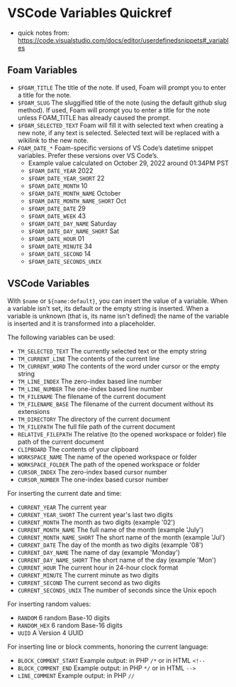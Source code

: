 # VSCode Variables Quickref

- quick notes from: <https://code.visualstudio.com/docs/editor/userdefinedsnippets#_variables>

## Foam Variables

- `$FOAM_TITLE` The title of the note. If used, Foam will prompt you to enter a title for the note.
- `$FOAM_SLUG` The sluggified title of the note (using the default github slug method). If used, Foam will prompt you to enter a title for the note unless FOAM_TITLE has already caused the prompt.
- `$FOAM_SELECTED_TEXT` Foam will fill it with selected text when creating a new note, if any text is selected. Selected text will be replaced with a wikilink to the new note.
- `FOAM_DATE_*` Foam-specific versions of VS Code’s datetime snippet variables. Prefer these versions over VS Code’s.
  - Example value calculated on October 29, 2022 around 01:34PM PST
  - `$FOAM_DATE_YEAR` 2022
  - `$FOAM_DATE_YEAR_SHORT` 22
  - `$FOAM_DATE_MONTH` 10
  - `$FOAM_DATE_MONTH_NAME` October
  - `$FOAM_DATE_MONTH_NAME_SHORT` Oct
  - `$FOAM_DATE_DATE` 29
  - `$FOAM_DATE_WEEK` 43
  - `$FOAM_DATE_DAY_NAME` Saturday
  - `$FOAM_DATE_DAY_NAME_SHORT` Sat
  - `$FOAM_DATE_HOUR` 01
  - `$FOAM_DATE_MINUTE` 34
  - `$FOAM_DATE_SECOND` 14
  - `$FOAM_DATE_SECONDS_UNIX`

## VSCode Variables

With `$name` or `${name:default}`, you can insert the value of a variable. When a variable isn't set, its default or the empty string is inserted. When a variable is unknown (that is, its name isn't defined) the name of the variable is inserted and it is transformed into a placeholder.

The following variables can be used:

- `TM_SELECTED_TEXT` The currently selected text or the empty string
- `TM_CURRENT_LINE` The contents of the current line
- `TM_CURRENT_WORD` The contents of the word under cursor or the empty string
- `TM_LINE_INDEX` The zero-index based line number
- `TM_LINE_NUMBER` The one-index based line number
- `TM_FILENAME` The filename of the current document
- `TM_FILENAME_BASE` The filename of the current document without its extensions
- `TM_DIRECTORY` The directory of the current document
- `TM_FILEPATH` The full file path of the current document
- `RELATIVE_FILEPATH` The relative (to the opened workspace or folder) file path of the current document
- `CLIPBOARD` The contents of your clipboard
- `WORKSPACE_NAME` The name of the opened workspace or folder
- `WORKSPACE_FOLDER` The path of the opened workspace or folder
- `CURSOR_INDEX` The zero-index based cursor number
- `CURSOR_NUMBER` The one-index based cursor number

For inserting the current date and time:

- `CURRENT_YEAR` The current year
- `CURRENT_YEAR_SHORT` The current year's last two digits
- `CURRENT_MONTH` The month as two digits (example '02')
- `CURRENT_MONTH_NAME` The full name of the month (example 'July')
- `CURRENT_MONTH_NAME_SHORT` The short name of the month (example 'Jul')
- `CURRENT_DATE` The day of the month as two digits (example '08')
- `CURRENT_DAY_NAME` The name of day (example 'Monday')
- `CURRENT_DAY_NAME_SHORT` The short name of the day (example 'Mon')
- `CURRENT_HOUR` The current hour in 24-hour clock format
- `CURRENT_MINUTE` The current minute as two digits
- `CURRENT_SECOND` The current second as two digits
- `CURRENT_SECONDS_UNIX` The number of seconds since the Unix epoch

For inserting random values:

- `RANDOM` 6 random Base-10 digits
- `RANDOM_HEX` 6 random Base-16 digits
- `UUID` A Version 4 UUID

For inserting line or block comments, honoring the current language:

- `BLOCK_COMMENT_START` Example output: in PHP `/*` or in HTML `<!--`
- `BLOCK_COMMENT_END` Example output: in PHP `*/` or in HTML `-->`
- `LINE_COMMENT` Example output: in PHP `//`
